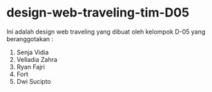 # design-web-traveling-tim-D05
Ini adalah design web traveling yang dibuat oleh kelompok D-05 yang beranggotakan :
1. Senja Vidia
2. Velladia Zahra
3. Ryan Fajri
4. Fort
5. Dwi Sucipto
